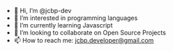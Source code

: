 - 👋 Hi, I’m @jcbp-dev
- 👀 I’m interested in programming languages
- 🌱 I’m currently learning Javascript
- 💞️ I’m looking to collaborate on Open Source Projects
- 📫 How to reach me: jcbp.developer@gmail.com

<!---
jcbp-dev/jcbp-dev is a ✨ special ✨ repository because its `README.md` (this file) appears on your GitHub profile.
You can click the Preview link to take a look at your changes.
--->
